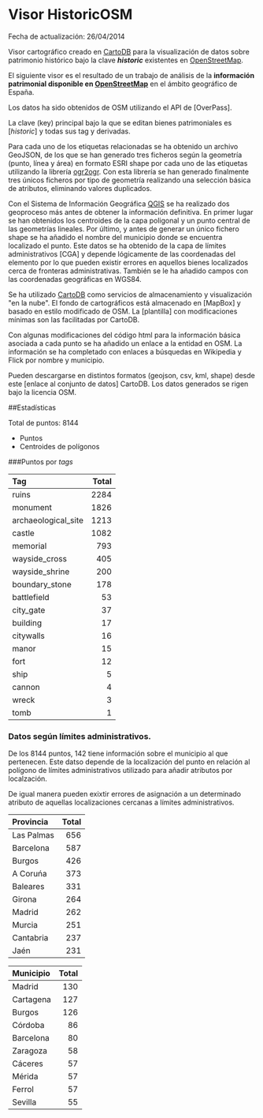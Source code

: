 Visor HistoricOSM
=================

Fecha de actualización: 26/04/2014

Visor cartográfico creado en [CartoDB]() para la visualización de datos sobre patrimonio histórico bajo la clave ***historic*** existentes en [OpenStreetMap]().

El siguiente visor es el resultado de un trabajo de análisis de la **información  patrimonial disponible en [OpenStreetMap](www.openstreetmap.org/)** en el ámbito geográfico de España. 

Los datos ha sido obtenidos de OSM utilizando el API de [OverPass]. 

La clave (key) principal bajo la que se editan bienes patrimoniales es [*historic*] y todas sus tag y derivadas.

Para cada uno de los etiquetas relacionadas se ha obtenido un archivo GeoJSON, de los que se han generado tres ficheros según la geometría (punto, línea y área) en formato ESRI shape por cada uno de las etiquetas utilizando la librería [ogr2ogr](http://www.gdal.org/ogr2ogr.html). Con esta librería se han generado finalmente tres únicos ficheros por tipo de geometría realizando una selección básica de atributos, eliminando valores duplicados. 

Con el Sistema de Información Geográfica  [QGIS](http://www.qgis.org/) se ha realizado dos geoproceso más antes de obtener la información definitiva. En primer lugar se han obtenidos los centroides de la capa poligonal y un punto central de las geometrías lineales. Por último, y antes de generar un único fichero shape se ha añadido el nombre del municipio donde se encuentra localizado el punto. Este datos se ha obtenido de la capa de límites administrativos [CGA] y depende lógicamente de las coordenadas del elemento por lo que pueden existir errores en aquellos bienes localizados cerca de fronteras administrativas. También se le ha añadido campos con  las coordenadas geográficas en WGS84. 

Se ha utilizado [CartoDB](http://cartodb.com/) como servicios de almacenamiento y visualización "en la nube". El fondo de cartográficos está almacenado en [MapBox] y basado en estilo modificado de OSM. La [plantilla] con modificaciones mínimas son las facilitadas por CartoDB.

Con algunas modificaciones del código html para la información básica asociada a cada punto se ha añadido un enlace a la entidad en OSM. La información se ha completado con enlaces a búsquedas en Wikipedia y Flick por nombre y municipio.

Pueden descargarse en distintos formatos (geojson, csv, kml, shape) desde este [enlace al conjunto de datos] CartoDB. Los datos generados se rigen bajo la licencia OSM.

##Estadísticas

Total de puntos: 8144

- Puntos
- Centroides de polígonos


###Puntos por *tags*

| **Tag**           | **Total** |
|:--------------------|-------:|
| ruins               | 2284  |
| monument            | 1826  |
| archaeological_site | 1213  |
| castle              | 1082  |
| memorial            | 793   |
| wayside_cross       | 405   |
| wayside_shrine      | 200   |
| boundary_stone      | 178   |
| battlefield         | 53    |
| city_gate           | 37    |
| building            | 17    |
| citywalls           | 16    |
| manor               | 15    |
| fort                | 12    |
| ship                | 5     |
| cannon              | 4     |
| wreck               | 3     |
| tomb                | 1     |


###  Datos según límites administrativos.

De los 8144 puntos, 142 tiene información sobre el municipio al que pertenecen. Este datso depende de la localización del punto en relación al polígono de límites administrativos utilizado para añadir atributos por localzación. 

De igual manera pueden exixtir errores de asignación a un determinado atributo de aquellas localizaciones cercanas a límites administrativos.


| **Provincia**  | **Total** |
|:-----------|------:|
| Las Palmas | 656   |
| Barcelona  | 587   |
| Burgos     | 426   |
| A Coruńa   | 373   |
| Baleares   | 331   |
| Girona     | 264   |
| Madrid     | 262   |
| Murcia     | 251   |
| Cantabria  | 237   |
| Jaén       | 231   |


| **Municipio** | **Total** |
|:----------|------:|
| Madrid    | 130   |
| Cartagena | 127   |
| Burgos    | 126   |
| Córdoba   | 86    |
| Barcelona | 80    |
| Zaragoza  | 58    |
| Cáceres   | 57    |
| Mérida    | 57    |
| Ferrol    | 57    |
| Sevilla   | 55    |



